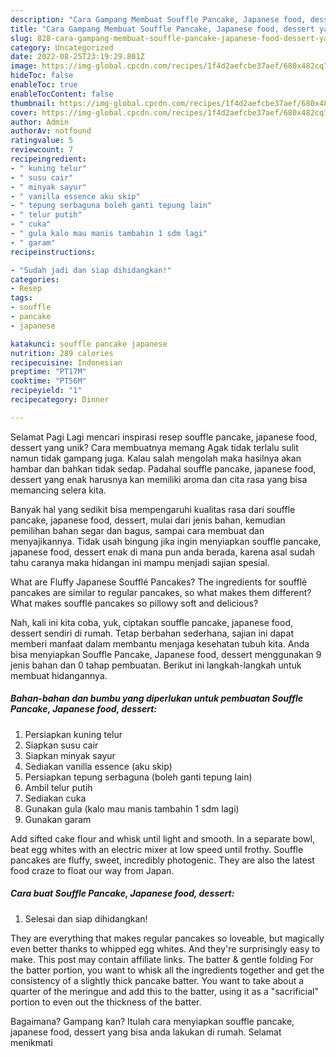 ```yaml
---
description: "Cara Gampang Membuat Souffle Pancake, Japanese food, dessert yang Enak"
title: "Cara Gampang Membuat Souffle Pancake, Japanese food, dessert yang Enak"
slug: 828-cara-gampang-membuat-souffle-pancake-japanese-food-dessert-yang-enak
category: Uncategorized
date: 2022-08-25T23:19:29.801Z
image: https://img-global.cpcdn.com/recipes/1f4d2aefcbe37aef/680x482cq70/souffle-pancake-japanese-food-dessert-foto-resep-utama.jpg
hideToc: false
enableToc: true
enableTocContent: false
thumbnail: https://img-global.cpcdn.com/recipes/1f4d2aefcbe37aef/680x482cq70/souffle-pancake-japanese-food-dessert-foto-resep-utama.jpg
cover: https://img-global.cpcdn.com/recipes/1f4d2aefcbe37aef/680x482cq70/souffle-pancake-japanese-food-dessert-foto-resep-utama.jpg
author: Admin
authorAv: notfound
ratingvalue: 5
reviewcount: 7
recipeingredient:
- " kuning telur"
- " susu cair"
- " minyak sayur"
- " vanilla essence aku skip"
- " tepung serbaguna boleh ganti tepung lain"
- " telur putih"
- " cuka"
- " gula kalo mau manis tambahin 1 sdm lagi"
- " garam"
recipeinstructions:

- "Sudah jadi dan siap dihidangkan!"
categories:
- Resep
tags:
- souffle
- pancake
- japanese

katakunci: souffle pancake japanese 
nutrition: 289 calories
recipecuisine: Indonesian
preptime: "PT17M"
cooktime: "PT56M"
recipeyield: "1"
recipecategory: Dinner

---
```



Selamat Pagi Lagi mencari inspirasi resep souffle pancake, japanese food, dessert yang unik? Cara membuatnya memang Agak tidak terlalu sulit namun tidak gampang juga. Kalau salah mengolah maka hasilnya akan hambar dan bahkan tidak sedap. Padahal souffle pancake, japanese food, dessert yang enak harusnya kan memiliki aroma dan cita rasa yang bisa memancing selera kita.


Banyak hal yang sedikit bisa mempengaruhi kualitas rasa dari souffle pancake, japanese food, dessert, mulai dari jenis bahan, kemudian pemilihan bahan segar dan bagus, sampai cara membuat dan menyajikannya. Tidak usah bingung jika ingin menyiapkan souffle pancake, japanese food, dessert enak di mana pun anda berada, karena asal sudah tahu caranya maka hidangan ini mampu menjadi sajian spesial.

What are Fluffy Japanese Soufflé Pancakes? The ingredients for soufflé pancakes are similar to regular pancakes, so what makes them different? What makes soufflé pancakes so pillowy soft and delicious?


Nah, kali ini kita coba, yuk, ciptakan souffle pancake, japanese food, dessert sendiri di rumah. Tetap berbahan sederhana, sajian ini dapat memberi manfaat dalam membantu menjaga kesehatan tubuh kita. Anda bisa menyiapkan Souffle Pancake, Japanese food, dessert menggunakan 9 jenis bahan dan 0 tahap pembuatan. Berikut ini langkah-langkah untuk membuat hidangannya.

<!--inarticleads1-->

##### Bahan-bahan dan bumbu yang diperlukan untuk pembuatan Souffle Pancake, Japanese food, dessert:

1. Persiapkan  kuning telur
1. Siapkan  susu cair
1. Siapkan  minyak sayur
1. Sediakan  vanilla essence (aku skip)
1. Persiapkan  tepung serbaguna (boleh ganti tepung lain)
1. Ambil  telur putih
1. Sediakan  cuka
1. Gunakan  gula (kalo mau manis tambahin 1 sdm lagi)
1. Gunakan  garam


Add sifted cake flour and whisk until light and smooth. In a separate bowl, beat egg whites with an electric mixer at low speed until frothy. Souffle pancakes are fluffy, sweet, incredibly photogenic. They are also the latest food craze to float our way from Japan. 

<!--inarticleads2-->

##### Cara buat Souffle Pancake, Japanese food, dessert:


1. Selesai dan siap dihidangkan!

They are everything that makes regular pancakes so loveable, but magically even better thanks to whipped egg whites. And they&#39;re surprisingly easy to make. This post may contain affiliate links. The batter &amp; gentle folding For the batter portion, you want to whisk all the ingredients together and get the consistency of a slightly thick pancake batter. You want to take about a quarter of the meringue and add this to the batter, using it as a &#34;sacrificial&#34; portion to even out the thickness of the batter. 

Bagaimana? Gampang kan? Itulah cara menyiapkan souffle pancake, japanese food, dessert yang bisa anda lakukan di rumah. Selamat menikmati

